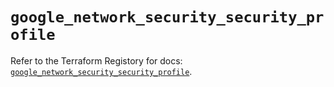 # `google_network_security_security_profile`

Refer to the Terraform Registory for docs: [`google_network_security_security_profile`](https://registry.terraform.io/providers/hashicorp/google/5.29.0/docs/resources/network_security_security_profile).
